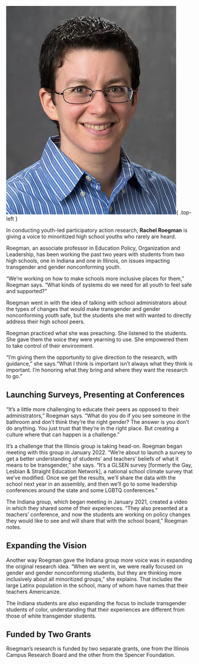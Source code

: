 ﻿---
layout: article.liquid
pageTitle: Giving Minoritized Students a Voice
url: giving_minority_students_voice
---
![Portrait of Rachel Roegman](/img/rachel_roegman.png){ .top-left } 

In conducting youth-led participatory action research, **Rachel Roegman** is giving a voice to minoritized high school youths who rarely are heard.

Roegman, an associate professor in Education Policy, Organization and Leadership, has been working the past two years with students from two high schools, one in Indiana and one in Illinois, on issues impacting transgender and gender nonconforming youth.

“We’re working on how to make schools more inclusive places for them,” Roegman says. “What kinds of systems do we need for all youth to feel safe and supported?”

Roegman went in with the idea of talking with school administrators about the types of changes that would make transgender and gender nonconforming youth safe, but the students she met with wanted to directly address their high school peers.

Roegman practiced what she was preaching. She listened to the students. She gave them the voice they were yearning to use. She empowered them to take control of their environment.

“I’m giving them the opportunity to give direction to the research, with guidance,” she says.“What I think is important isn’t always what they think is important. I’m honoring what they bring and where they want the research to go.”

## Launching Surveys, Presenting at Conferences

“It’s a little more challenging to educate their peers as opposed to their administrators,” Roegman says. “What do you do if you see someone in the bathroom and don’t think they’re the right gender? The answer is you don’t do anything. You just trust that they’re in the right place. But creating a culture where that can happen is a challenge.”

It’s a challenge that the Illinois group is taking head-on. Roegman began meeting with this group in January 2022. “We’re about to launch a survey to get a better understanding of students’ and teachers’ beliefs of what it means to be transgender,” she says. “It’s a GLSEN survey [formerly the Gay, Lesbian & Straight Education Network], a national school climate survey that we’ve modified. Once we get the results, we’ll share the data with the school next year in an assembly, and then we’ll go to some leadership conferences around the state and some LGBTQ conferences.”

The Indiana group, which began meeting in January 2021, created a video in which they shared some of their experiences. “They also presented at a teachers’ conference, and now the students are working on policy changes they would like to see and will share that with the school board,” Roegman notes.

## Expanding the Vision

Another way Roegman gave the Indiana group more voice was in expanding the original research idea. “When we went in, we were really focused on gender and gender nonconforming students, but they are thinking more inclusively about all minoritized groups,” she explains. That includes the large Latinx population in the school, many of whom have names that their teachers Americanize.

The Indiana students are also expanding the focus to include transgender students of color, understanding that their experiences are different from those of white transgender students.

## Funded by Two Grants

Roegman’s research is funded by two separate grants, one from the Illinois Campus Research Board and the other from the Spencer Foundation.


